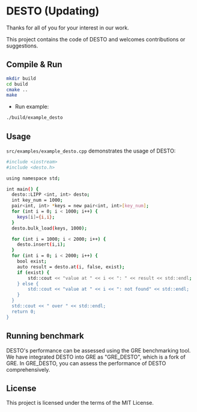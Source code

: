 # DESTO (Updating)


Thanks for all of you for your interest in our work.

This project contains the code of DESTO and welcomes contributions or suggestions.

## Compile & Run

```bash
mkdir build
cd build
cmake ..
make
```

- Run example:

```bash
./build/example_desto
```


## Usage

`src/examples/example_desto.cpp` demonstrates the usage of DESTO:


```bash
#include <iostream>
#include <desto.h>

using namespace std;

int main() {
  desto::LIPP <int, int> desto;
  int key_num = 1000;
  pair<int, int> *keys = new pair<int, int>[key_num];
  for (int i = 0; i < 1000; i++) {
    keys[i]={i,i};
  }
  desto.bulk_load(keys, 1000);

  for (int i = 1000; i < 2000; i++) {
    desto.insert(i,i);
  }
  for (int i = 0; i < 2000; i++) {
    bool exist;
    auto result = desto.at(i, false, exist);
    if (exist) {
        std::cout << "value at " << i << ": " << result << std::endl;
    } else {
        std::cout << "value at " << i << ": not found" << std::endl;
    }
  }
  std::cout << " over " << std::endl;
  return 0;
}
```

## Running benchmark


DESTO's performance can be assessed using the GRE benchmarking tool. We have integrated DESTO into GRE as "GRE_DESTO", which is a fork of GRE. In GRE_DESTO, you can assess the performance of DESTO comprehensively.


## License

This project is licensed under the terms of the MIT License.